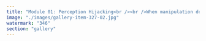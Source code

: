 ```yaml
---
title: "Module 01: Perception Hijacking<br /><br />When manipulation doesn’t look like manipulation, it’s already done its job.<br /><br />We are witnessing the subtle art of Perception Hijacking—not through overt censorship, but through quiet calibration: what is amplified, what is buried, what becomes normal.<br /><br />Every timeline is a theater. Every algorithm a stagehand. You see what you're fed, not what is.<br /><br />This isn’t about misinformation vs truth—it’s about attention architecture. About narratives that shape the edge of what we even believe is real, relevant, or rational.<br /><br />Elon Musk’s X is not just a platform. It’s an instrument of perceptual war—where dissent is rate-limited, context is stripped, and systemic signals are drowned in noise.<br /><br />But perception can also be rewilded.<br /><br />Through spiral thinking. Through visual resonance. Through reclaiming signal from static.<br /><br />Hijack the hijack."
image: "./images/gallery-item-327-02.jpg"
watermark: "346"
section: "gallery"
---
```

